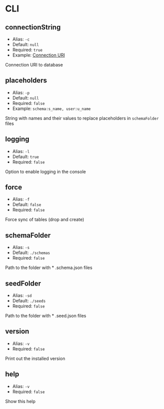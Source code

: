 # CLI

## connectionString
* Alias: `-c`
* Default: `null`
* Required: `true`
* Example: [Connection URI](https://node-postgres.com/features/connecting#connection-uri)

Connection URI to database

## placeholders
* Alias: `-p`
* Default: `null`
* Required: `false`
* Example: `schema:s_name, user:u_name`

String with names and their values to replace placeholders in `schemaFolder` files

## logging
* Alias: `-l`
* Default: `true`
* Required: `false`

Option to enable logging in the console

## force
* Alias: `-f`
* Default: `false`
* Required: `false`

Force sync of tables (drop and create)

## schemaFolder
* Alias: `-s`
* Default: `./schemas`
* Required: `false`

Path to the folder with * .schema.json files

## seedFolder
* Alias: `-sd`
* Default: `./seeds`
* Required: `false`

Path to the folder with * .seed.json files

## version
* Alias: `-v`
* Required: `false`

Print out the installed version

## help
* Alias: `-v`
* Required: `false`

Show this help
